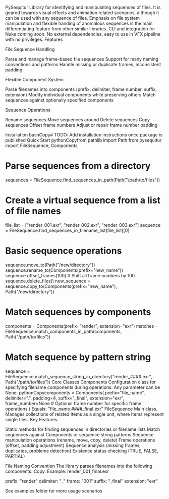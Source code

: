 PySequitur
Library for identifying and manipulating sequences of files. It is geared towards visual effects and animation related scenarios, although it can be used with any sequence of files. Emphasis on file system manipulation and flexible handing of anomalous sequences is the main differentiating feature from other similar libraries.
CLI and integration for Nuke coming soon.
No external dependencies, easy to use in VFX pipeline with no privileges.
Features

File Sequence Handling

Parse and manage frame-based file sequences
Support for many naming conventions and patterns
Handle missing or duplicate frames, inconsistent padding


Flexible Component System

Parse filenames into components (prefix, delimiter, frame number, suffix, extension)
Modify individual components while preserving others
Match sequences against optionally specified components


Sequence Operations

Rename sequences
Move sequences around
Delete sequences
Copy sequences
Offset frame numbers
Adjust or repair frame number padding



Installation
bashCopy# TODO: Add installation instructions once package is published
Quick Start
pythonCopyfrom pathlib import Path
from pysequitur import FileSequence, Components

# Parse sequences from a directory
sequences = FileSequence.find_sequences_in_path(Path("/path/to/files"))

# Create a virtual sequence from a list of file names
file_list = ["render_001.exr", "render_002.exr", "render_003.exr"]
sequence = FileSequence.find_sequences_in_filename_list(file_list)[0]

# Basic sequence operations
sequence.move_to(Path("/new/directory"))
sequence.rename_to(Components(prefix="new_name"))
sequence.offset_frames(100)  # Shift all frame numbers by 100
sequence.delete_files()
new_sequence = sequence.copy_to(Components(prefix="new_name"), Path("/new/directory"))

# Match sequences by components
components = Components(prefix="render", extension="exr")
matches = FileSequence.match_components_in_path(components, Path("/path/to/files"))

# Match sequence by pattern string
sequence = FileSequence.match_sequence_string_in_directory("render_####.exr", Path("/path/to/files"))
Core Classes
Components
Configuration class for specifying filename components during operations. Any parameter can be None.
pythonCopycomponents = Components(
    prefix="file_name",
    delimiter=".",
    padding=4,
    suffix="_final",
    extension="exr",
    frame_number=None  # Optional frame number for specific frame operations
)
Equals: "file_name.####_final.exr"
FileSequence
Main class.
Manages collections of related Items as a single unit, where Items represent single files.
Key Features:

Static methods for finding sequences in directories or filename lists
Match sequences against Components or sequence string patterns
Sequence manipulation operations (rename, move, copy, delete)
Frame operations (offset, padding adjustment)
Sequence analysis (missing frames, duplicates, problems detection)
Existence status checking (TRUE, FALSE, PARTIAL)

File Naming Convention
The library parses filenames into the following components:
Copy<prefix><delimiter><frame><suffix>.<extension>
Example: render_001_final.exr

prefix: "render"
delimiter: "_"
frame: "001"
suffix: "_final"
extension: "exr"


See examples folder for more usage scenarios

<!-- # PySequitur

Library for identifying and manipulating sequences of files. It is geared towards visual effects and animation related scenarios, although it can be used with any sequence of files. Emphasis on file system manipulation and flexible handing of anomalous sequences is the main differentiating feature from other similar libraries.

CLI and integration for Nuke coming soon.

No external dependencies, easy to use in VFX pipeline with no privileges.

## Features

- **File Sequence Handling**
  - Parse and manage frame-based file sequences
  - Support for many naming conventions and patterns
  - Handle missing or duplicate frames, inconsistent padding



- **Flexible Component System**
  - Parse filenames into components (prefix, delimiter, frame number, suffix, extension)
  - Modify individual components while preserving others
  - Match sequences against optionally specified components
  
- **Sequence Operations**
  - Rename sequences
  - Move sequences around
  - Delete sequences
  - Copy sequences
  - Offset frame numbers
  - Adjust or repair frame number padding

## Installation

```bash
# TODO: Add installation instructions once package is published
```

## Quick Start

```python

# Parse sequences from a directory

sequences = FileSequence.from_directory("/path/to/files")

# Create a virtual sequence from a list of file names

file_list = ["render_001.exr", "render_002.exr", "render_003.exr"]
sequence = FileSequence.from_file_list(file_list)

# Basic sequence operations

sequence.move("/new/directory")
sequence.rename("new_name")
sequence.offset_frames(100)  # Shift all frame numbers by 100
sequence.delete()
new_sequence = sequence.copy("/new/directory")

# Advanced rename operations

print(sequence.file_name) # -> "file.###.jpeg" 

sequence.rename(Components(prefix="image"))
print(sequence.file_name) # -> "image.###.jpeg"

sequence.rename(Components(delimiter="_", padding=5, extension="jpg"))
print(sequence.file_name) # -> "image_#####.jpg"
```

## Core Classes

### Components

Configuration class for specifying filename components during operations. Any parameter can be None.

```python
components = Components(
    prefix="file_name",
    delimiter=".",
    padding=4,
    suffix="_final",
    extension="exr"
)
```
Equals: "file_name.####_final.exr"


### FileSequence
Main class.
Manages collections of related Items as a single unit, where Items represent single files.

- Parse either real files which maintain a link to the filesystem or lists of filenames strings which are considered virtual
- Identify all valid sequences
- Match against specific filename components
- Match against a specified sequence filename
- Modify or repair inconsistent file number padding 
- Identify and report missing frames
- Flexible sequence renaming operations
- Move sequences as a single unit
- Copy sequences as a single unit
- Delete sequences as a single unit
- Offset frame numbers
- Folderize sequences



## File Naming Convention

The library parses filenames into the following components:
```
<prefix><delimiter><frame><suffix>.<extension>
```

Example: `render_001_final.exr`
- prefix: "render"
- delimiter: "_"
- frame: "001"
- suffix: "_final"
- extension: "exr"

---

### See examples folder for more -->